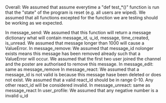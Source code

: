 Overall:
We assumed that assume everytime a "def test_*()" function is run that the "state" of the program is reset (e.g. all users are wiped).
We assumed that all functions excepted for the function we are testing should be working as we expected.

In message_send:
We assumed that this function will return a message dictionary what will contain message_id, u_id, message, time_created, is_unread.
We assumed that message longer than 1000 will cause a ValueError.
In message_remove:
We assumed that message_id nolonger exists means this message has been removed already such that a ValueError will occur.
We assumed that the first two user joined the channel and the poster are authorised to remove this message.
In message_edit:
same as message_remove
In message_react:
We assumed that a message_id is not valid is because this message hase been deleted or does not exist.
We assumed that a valid react_id should be in range 0-10. Any other react_id will be considered invalid.
In message_unreact:
same as message_react
In user_profile:
We assumed that any negative number is a invalid u_id
